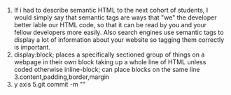 1. 	If i had to describe semantic HTML to the next cohort of students, I would simply say that semantic tags are ways that "we" the developer better lable our HTML code, so that it can be read by you and your fellow developers more easily. Also search engines use semantic tags to display a lot of information about your website so tagging them correctly is important.
2.	display:block; places a specifically sectioned group of things on a webpage in their own block taking up a whole line of HTML unless coded otherwise 
	inline-block; can place blocks on the same line 
3.content,padding,border,margin
4. y axis
5.git commit -m ""